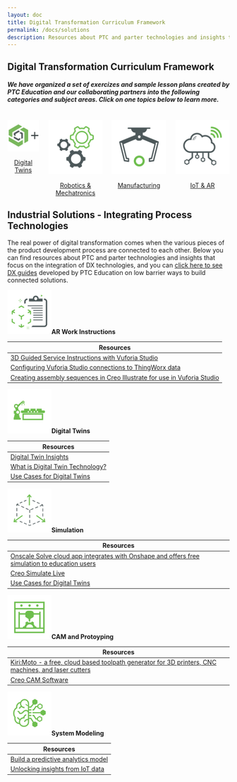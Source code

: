 ```yaml
---
layout: doc
title: Digital Transformation Curriculum Framework
permalink: /docs/solutions
description: Resources about PTC and parter technologies and insights that focus on the integration of DX technologies
---
```

<div class="container">
    <h2>Digital Transformation Curriculum Framework</h2>
    <h5><div>We have organized a set of exercizes and sample lesson plans created by PTC Education and our collaborating partners into the following categories and subject areas. Click on one topics below to learn more.
    </div></h5>
    <div class="container">
        <div class="columns is-vcentered is-centered is-multiline ">
            <div class="column is-one-fourth is-vcentered is-centered">
                <a href="/docs/solutions/onshapedx"><p>
                <img src="/docs/solutions/onshapeplus.png" alt=""/></p>
                <div class="subtitle" style="text-align:center">Digital Twins</div>
                </a>
            </div>
            <div class="column is-one-fourth">
                <a href="/docs/solutions/robotics"><p><img src="/docs/solutions/robot.png" alt=""/></p>
                <div class="subtitle" style="text-align:center">Robotics & Mechatronics</div>
                </a>
            </div>
            <div class="column is-one-fourth">
                <a href="/docs/solutions/manufacturing">
                <p><img src="/docs/solutions/manufacturing.png" alt=""/></p>
                <div class="subtitle" style="text-align:center">Manufacturing</div>
                </a>
            </div>
            <div class="column is-one-fourth">
                <a href="/docs/solutions/iot">
                <p><img src="/docs/solutions/iot.png" alt=""/></p>
                <div class="subtitle" style="text-align:center">IoT & AR</div>
                </a>
            </div>
        </div>
    </div>
</div>

<section class="section">
    <div class="container">
        <h2>Industrial Solutions - Integrating Process Technologies</h2>
        <div>The real power of digital transformation comes when the various pieces of the product development process are connected to each other. Below you can find resources about PTC and parter technologies and insights that focus on the integration of DX technologies, and you can <a href="/docs/integrations/dxguides">click here to see DX guides</a> developed by PTC Education on low barrier ways to build connected solutions.
        </div>
    </div>
</section>
<div class="container">
        <p><img src="/docs/integrations/ARworkInstructions.png" width="100px" alt=""/><b>AR Work Instructions</b></p>
        <div>
            <table>
                <thead>
                    <tr>
                        <th>Resources</th>
                    </tr>
                </thead>
                <tbody>
                    <tr>
                        <td><a href="http://support.ptc.com/help/vuforia/studio/en/#page/Studio_Help_Center%2Fmetadata%2FMetadata_Intro.html%23">3D Guided Service Instructions with Vuforia Studio</a></td>
                    </tr>
                    <tr>
                        <td><a href="http://support.ptc.com/help/vuforia/studio/en/#page/Studio_Help_Center%2FAnonymousAccess.html">Configuring Vuforia Studio connections to ThingWorx data</a></td>
                    </tr>
                    <tr>
                        <td><a href="http://support.ptc.com/help/vuforia/studio/en/#page/Studio_Help_Center%2FCreateAnimationSequence.html%23">Creating assembly sequences in Creo Illustrate for use in Vuforia Studio</a></td>
                    </tr>
                </tbody>
            </table>
        </div>
        <p><img src="/docs/integrations/DigitalTwins.png" width="100px" alt=""/><b>Digital Twins</b></p>
        <div>
            <table>
                <thead>
                    <tr>
                        <th>Resources</th>
                    </tr>
                </thead>
                <tbody>
                    <tr>
                        <td><a href="https://www.ptc.com/en/industry-insights/digital-twin">Digital Twin Insights</a></td>
                    </tr>
                    <tr>
                        <td><a href="https://www.ptc.com/en/blogs/corporate/what-is-digital-twin-technology">What is Digital Twin Technology?</a></td>
                    </tr>
                    <tr>
                        <td><a href="https://www.ptc.com/-/media/Files/PDFs/IoT/J12599_DigiTwin_Use_Cases_ebk_v8_lowres.pdf">Use Cases for Digital Twins</a></td>
                    </tr>
                </tbody>
            </table>
        </div>
        <p><img src="/docs/integrations/Simulation.png" width="100px" alt=""/><b>Simulation</b></p>
        <div>
            <table>
                <thead>
                    <tr>
                        <th>Resources</th>
                    </tr>
                </thead>
                <tbody>
                    <tr>
                        <td><a href="https://onscale.com/partnerships/onshape">Onscale Solve cloud app integrates with Onshape and offers free simulation to education users</a></td>
                    </tr>
                    <tr>
                        <td><a href="https://www.ptc.com/en/products/creo/simulation-live">Creo Simulate Live</a></td>
                    </tr>
                    <tr>
                        <td><a href="https://www.ptc.com/-/media/Files/PDFs/IoT/J12599_DigiTwin_Use_Cases_ebk_v8_lowres.pdf">Use Cases for Digital Twins</a></td>
                    </tr>
                </tbody>
            </table>
        </div>
        <p><img src="/docs/integrations/CAMprototyping.png" width="100px" alt=""/><b>CAM and Protoyping</b></p>
        <div>
            <table>
                <thead>
                    <tr>
                        <th>Resources</th>
                    </tr>
                </thead>
                <tbody>
                    <tr>
                        <td><a href="https://appstore.onshape.com/apps/CAM/EAAEWYIOMQKBENEMYW2N7MF253CT4WYL6SUJGEY=/description">Kiri:Moto - a free, cloud based toolpath generator for 3D printers, CNC machines, and laser cutters</a></td>
                    </tr>
                    <tr>
                        <td><a href="https://www.ptc.com/en/technologies/cad/cam-software">Creo CAM Software</a></td>
                    </tr>
                </tbody>
            </table>
        </div>
        <p><img src="/docs/integrations/SystemModeling.png" width="100px" alt=""/><b>System Modeling</b></p>
        <div>
            <table>
                <thead>
                    <tr>
                        <th>Resources</th>
                    </tr>
                </thead>
                <tbody>
                    <tr>
                        <td><a href="https://developer.thingworx.com/en/resources/guides/analytics-builder-quickstart">Build a predictive analytics model</a></td>
                    </tr>
                    <tr>
                        <td><a href="https://www.ptc.com/-/media/Files/PDFs/ThingWorx/ThingWorx-Analyze-Brochure.pdf">Unlocking insights from IoT data</a></td>
                    </tr>
                </tbody>
            </table>
        </div>
</div>